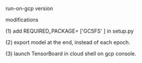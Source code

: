 run-on-gcp version

modifications

(1) add REQUIRED_PACKAGE= ['GCSFS' ] in setup.py

(2) export model at the end, instead of each epoch.

(3) launch TensorBoard in cloud shell on gcp console.

